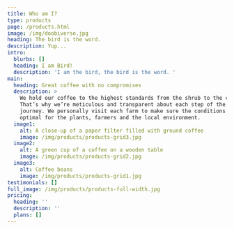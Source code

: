 ```yaml
---
title: Who am I?
type: products
page: /products.html
image: /img/doobiverse.jpg
heading: The bird is the word.
description: Yup...
intro:
  blurbs: []
  heading: I am Bird!
  description: 'I am the bird, the bird is the word. '
main:
  heading: Great coffee with no compromises
  description: >
    We hold our coffee to the highest standards from the shrub to the cup.
    That’s why we’re meticulous and transparent about each step of the coffee’s
    journey. We personally visit each farm to make sure the conditions are
    optimal for the plants, farmers and the local environment.
  image1:
    alt: A close-up of a paper filter filled with ground coffee
    image: /img/products/products-grid3.jpg
  image2:
    alt: A green cup of a coffee on a wooden table
    image: /img/products/products-grid2.jpg
  image3:
    alt: Coffee beans
    image: /img/products/products-grid1.jpg
testimonials: []
full_image: /img/products/products-full-width.jpg
pricing:
  heading: ''
  description: ''
  plans: []
---
```


